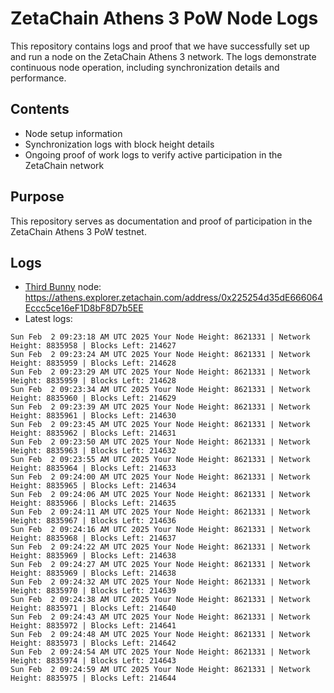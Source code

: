 # ZetaChain Athens 3 PoW Node Logs
This repository contains logs and proof that we have successfully set up and run a node on the ZetaChain Athens 3 network. The logs demonstrate continuous node operation, including synchronization details and performance.

## Contents
- Node setup information
- Synchronization logs with block height details
- Ongoing proof of work logs to verify active participation in the ZetaChain network

## Purpose
This repository serves as documentation and proof of participation in the ZetaChain Athens 3 PoW testnet.

## Logs

- [Third Bunny](https://thirdbunny.xyz/) node: https://athens.explorer.zetachain.com/address/0x225254d35dE666064Eccc5ce16eF1D8bF8D7b5EE
- Latest logs:
```
Sun Feb  2 09:23:18 AM UTC 2025 Your Node Height: 8621331 | Network Height: 8835958 | Blocks Left: 214627
Sun Feb  2 09:23:24 AM UTC 2025 Your Node Height: 8621331 | Network Height: 8835959 | Blocks Left: 214628
Sun Feb  2 09:23:29 AM UTC 2025 Your Node Height: 8621331 | Network Height: 8835959 | Blocks Left: 214628
Sun Feb  2 09:23:34 AM UTC 2025 Your Node Height: 8621331 | Network Height: 8835960 | Blocks Left: 214629
Sun Feb  2 09:23:39 AM UTC 2025 Your Node Height: 8621331 | Network Height: 8835961 | Blocks Left: 214630
Sun Feb  2 09:23:45 AM UTC 2025 Your Node Height: 8621331 | Network Height: 8835962 | Blocks Left: 214631
Sun Feb  2 09:23:50 AM UTC 2025 Your Node Height: 8621331 | Network Height: 8835963 | Blocks Left: 214632
Sun Feb  2 09:23:55 AM UTC 2025 Your Node Height: 8621331 | Network Height: 8835964 | Blocks Left: 214633
Sun Feb  2 09:24:00 AM UTC 2025 Your Node Height: 8621331 | Network Height: 8835965 | Blocks Left: 214634
Sun Feb  2 09:24:06 AM UTC 2025 Your Node Height: 8621331 | Network Height: 8835966 | Blocks Left: 214635
Sun Feb  2 09:24:11 AM UTC 2025 Your Node Height: 8621331 | Network Height: 8835967 | Blocks Left: 214636
Sun Feb  2 09:24:16 AM UTC 2025 Your Node Height: 8621331 | Network Height: 8835968 | Blocks Left: 214637
Sun Feb  2 09:24:22 AM UTC 2025 Your Node Height: 8621331 | Network Height: 8835969 | Blocks Left: 214638
Sun Feb  2 09:24:27 AM UTC 2025 Your Node Height: 8621331 | Network Height: 8835969 | Blocks Left: 214638
Sun Feb  2 09:24:32 AM UTC 2025 Your Node Height: 8621331 | Network Height: 8835970 | Blocks Left: 214639
Sun Feb  2 09:24:38 AM UTC 2025 Your Node Height: 8621331 | Network Height: 8835971 | Blocks Left: 214640
Sun Feb  2 09:24:43 AM UTC 2025 Your Node Height: 8621331 | Network Height: 8835972 | Blocks Left: 214641
Sun Feb  2 09:24:48 AM UTC 2025 Your Node Height: 8621331 | Network Height: 8835973 | Blocks Left: 214642
Sun Feb  2 09:24:54 AM UTC 2025 Your Node Height: 8621331 | Network Height: 8835974 | Blocks Left: 214643
Sun Feb  2 09:24:59 AM UTC 2025 Your Node Height: 8621331 | Network Height: 8835975 | Blocks Left: 214644
```

